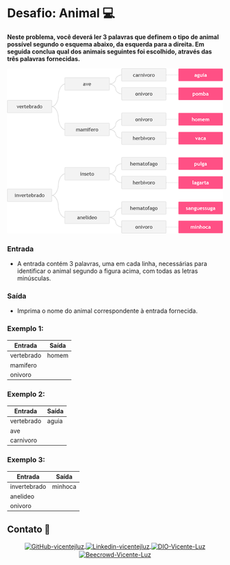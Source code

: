 # Desafio: Animal 💻

**Neste problema, você deverá ler 3 palavras que definem o tipo de animal possível segundo o esquema abaixo, da esquerda para a direita.  Em seguida conclua qual dos animais seguintes foi escolhido, através das três palavras fornecidas.**

![Animal](./image/animal.png)

### Entrada

* A entrada contém 3 palavras, uma em cada linha, necessárias para identificar o animal segundo a figura acima, com todas as letras minúsculas.

### Saída

* Imprima o nome do animal correspondente à entrada fornecida.

### **Exemplo 1:**

| **Entrada** | **Saída** |
| ----------------- | ---------------- |
| vertebrado        | homem            |
| mamifero          |                  |
| onivoro           |                  |

### **Exemplo 2:**

| **Entrada** | **Saída** |
| ----------------- | ---------------- |
| vertebrado        | aguia            |
| ave               |                  |
| carnivoro         |                  |

### **Exemplo 3:**

| **Entrada** | **Saída** |
| ----------------- | ---------------- |
| invertebrado      | minhoca          |
| anelideo          |                  |
| onivoro           |                  |

## Contato 📱

<div align="center">
    <a href="https://github.com/vicentejluz" target="blank"><img align="center" src="https://github.com/rahuldkjain/github-profile-readme-generator/blob/master/src/images/icons/Social/github.svg" alt="GitHub-vicentejluz" height="30" width="40" />
    </a>
    <a href="https://www.linkedin.com/in/vicentejluz" target="blank"><img align="center" src="https://raw.githubusercontent.com/rahuldkjain/github-profile-readme-generator/master/src/images/icons/Social/linked-in-alt.svg" alt="Linkedin-vicentejluz" height="30" width="40" />
    </a>  
    <a href="https://web.dio.me/users/vicentejluz" target="_blank"><img align="center" src="https://web.dio.me/favicon/favicon-32x32.png" alt="DIO-Vicente-Luz" height="35" width="37" />
    </a>
    <a href="https://www.beecrowd.com.br/judge/pt/profile/374484" target="blank"><img align="center" src="https://www.beecrowd.com.br/judge/favicon.ico?1635097036" alt="Beecrowd-Vicente-Luz" height="40" width="40" />
    </a>
  <br>
</div>
